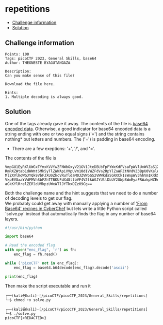 # repetitions

- [Challenge information](repetitions.md#challenge-information)
- [Solution](repetitions.md#solution)

## Challenge information
```
Points: 100
Tags: picoCTF 2023, General Skills, base64
Author: THEONESTE BYAGUTANGAZA

Description:
Can you make sense of this file?

Download the file here.

Hints:
1. Multiple decoding is always good.
```

## Solution

One of the tags already gave it away. The contents of the file is [base64 encoded data](https://en.wikipedia.org/wiki/Base64). 
Otherwise, a good indicator for base64 encoded data is a string ending with one or two equal signs ('=')
and the string contains nothing* but letters and numbers. The ('=') is padding in base64 encoding.

* There are a few exeptions: '+', '/', and '='.

The contents of the file is
```
VmpGU1EyRXlUWGxTYmxKVVYwZFNWbGxyV21GV1JteDBUbFpPYWxKdFVsaFpWVlUxWVZaS1ZWWnVh
RmRXZWtab1dWWmtSMk5yTlZWWApiVVpUVm10d1VWZFdVa2RpYlZaWFZtNVdVZ3BpU0VKeldWUkNk
MlZXVlhoWGJYQk9VbFJXU0ZkcVRuTldaM0JZVWpGS2VWWkdaSGRXCk1sWnpWV3hhVm1KRk5XOVVW
VkpEVGxaYVdFMVhSbFZhTTBKUFdXdGtlbVF4V2tkWGJYUllDbUY2UWpSWmEyaFRWakpHZEdWRlZs
aGkKYlRrelZERldUMkpzUWxWTlJYTkxDZz09Cg==
```

Both the challenge name and the hint suggests that we need to do a number of decoding levels to get our flag.  
We probably could get away with manually applying a number of ['From Base64' recipes in CyberChef](https://gchq.github.io/CyberChef/#recipe=From_Base64('A-Za-z0-9%2B/%3D',true,false)) but lets write a little Python script called `solve.py` instead that automatically finds the flag in any number of base64 layers.
```python
#!/usr/bin/python

import base64

# Read the encoded flag
with open("enc_flag", 'r') as fh:
    enc_flag = fh.read()

while ('picoCTF' not in enc_flag):
    enc_flag = base64.b64decode(enc_flag).decode('ascii')

print(enc_flag)
```

Then make the script executable and run it
```
┌──(kali㉿kali)-[/picoCTF/picoCTF_2023/General_Skills/repetitions]
└─$ chmod +x solve.py
                                                                                                                                                                                                
┌──(kali㉿kali)-[/picoCTF/picoCTF_2023/General_Skills/repetitions]
└─$ ./solve.py       
picoCTF{<REDACTED>}
```
